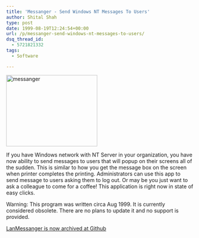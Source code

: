```yaml
---
title: 'Messanger - Send Windows NT Messages To Users'
author: Shital Shah
type: post
date: 1999-08-19T12:24:54+00:00
url: /p/messanger-send-windows-nt-messages-to-users/
dsq_thread_id:
  - 5721821332
tags:
  - Software

---
```

[<img src="/images/posts/2004/12/messanger.jpg" alt="messanger" width="245" height="192" class="alignleft size-full wp-image-895" />][1]

If you have Windows network with NT Server in your organization, you have now ability to send messages to users that will popup on their screens all of the sudden. This is similar to how you get the message box on the screen when printer completes the printing. Administrators can use this app to send message to users asking them to log out. Or may be you just want to ask a colleague to come for a coffee! This application is right now in state of easy clicks.

<p class="obsolete">
  Warning: This program was written circa Aug 1999. It is currently considered obsolete. There are no plans to update it and no support is provided.
</p>

[LanMessanger is now archived at Github][2]

<div class="github-widget" data-repo="sytelus/LanMessanger">
</div>

 [1]: /images/posts/2004/12/messanger.jpg
 [2]: https://github.com/sytelus/LanMessanger